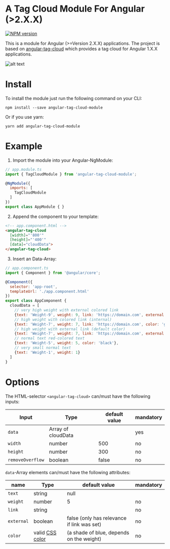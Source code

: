 # A Tag Cloud Module For Angular (>2.X.X)
[![NPM version][npm-image]][npm-url]

This is a module for Angular (>=Version 2.X.X) applications.
The project is based on [angular-tag-cloud](https://github.com/zeeshanhyder/angular-tag-cloud) which provides a tag cloud for Angular 1.X.X applications.

![alt text][logo]

# Install

To install the module just run the following command on your CLI:

```
npm install --save angular-tag-cloud-module
```

Or if you use yarn:

```
yarn add angular-tag-cloud-module
```

# Example

1. Import the module into your Angular-NgModule:

```js
// app.module.ts
import { TagCloudModule } from 'angular-tag-cloud-module';

@NgModule({
  imports: [
    TagCloudModule
  ]
})
export class AppModule { }
```

2. Append the component to your template:

```html
<!-- app.component.html -->
<angular-tag-cloud
  [width]="'800'"
  [height]="'400'"
  [data]="cloudData">
</angular-tag-cloud>
```

3. Insert an Data-Array:

```js
// app.component.ts
import { Component } from '@angular/core';

@Component({
  selector: 'app-root',
  templateUrl: './app.component.html'
})
export class AppComponent {
  cloudData = [
    // very high weight with external colored link
    {text: 'Weight-9', weight: 9, link: 'https://domain.com', external: true, color: '#ffaaee'},
    // high weight with colored link (internal)
    {text: 'Weight-7', weight: 7, link: 'https://domain.com', color: 'green'},
    // high weight with external link (default color)
    {text: 'Weight-7', weight: 7, link: 'https://domain.com', external: true},
    // normal text red-colored text
    {text: 'Weight-5', weight: 5, color: 'black'},
    // very small normal text
    {text: 'Weight-1', weight: 1}
  ]
}
```

# Options
 The HTML-selector `<angular-tag-cloud>` can/must have the following inputs:

| Input            | Type               | default value  | mandatory
| ---------------- | ------------------ | -------------- | ---------
| `data`           | Array of cloudData |                | yes
| `width`          | number             | 500            | no
| `height`         | number             | 300            | no
| `removeOverflow` | boolean            | false          | no

`data`-Array elements can/must have the following attributes:

| name       | Type            | default value                              | mandatory
| ---------- | --------------- | ------------------------------------------ | ---------
| `text`     | string | null   |                                            | yes
| `weight`   | number          | 5                                          | no
| `link`     | string          |                                            | no
| `external` | boolean         | false (only has relevance if link was set) | no
| `color`    | valid [CSS color](https://developer.mozilla.org/en-US/docs/Web/CSS/color_value) | (a shade of blue, depends on the weight)   | no



[logo]: https://github.com/d-koppenhagen/angular-tag-cloud-module/raw/master/assets/tag-cloud.png "Tag Cloud Preview"
[npm-url]: https://npmjs.org/package/angular-tag-cloud-module
[npm-image]: https://badge.fury.io/js/angular-tag-cloud-module.svg
